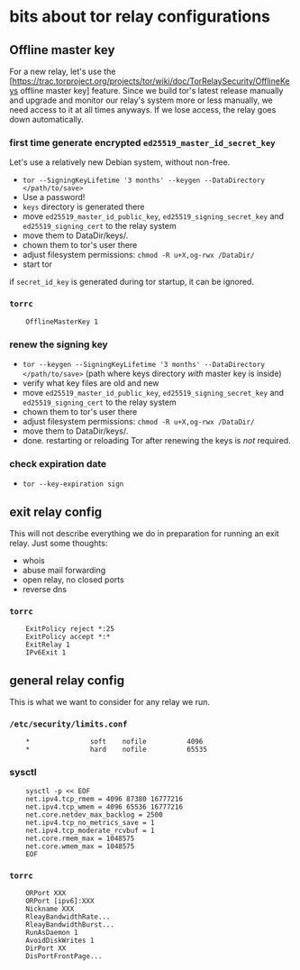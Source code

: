 # bits about tor relay configurations

## Offline master key
For a new relay, let's use the
[https://trac.torproject.org/projects/tor/wiki/doc/TorRelaySecurity/OfflineKeys offline master key]
feature. Since we build tor's latest release manually and upgrade and monitor
our relay's system more or less manually, we need access to it at all times
anyways. If we lose access, the relay goes down automatically.

### first time generate encrypted `ed25519_master_id_secret_key`
Let's use a relatively new Debian system, without non-free.

* `tor --SigningKeyLifetime '3 months' --keygen --DataDirectory </path/to/save>`
* Use a password!
* `keys` directory is generated there
* move `ed25519_master_id_public_key`, `ed25519_signing_secret_key` and `ed25519_signing_cert` to the relay system
* move them to DataDir/keys/.
* chown them to tor's user there
* adjust filesystem permissions: `chmod -R u+X,og-rwx /DataDir/`
* start tor

if `secret_id_key` is generated during tor startup, it can be ignored.

### `torrc`


		OfflineMasterKey 1


### renew the signing key
* `tor --keygen --SigningKeyLifetime '3 months' --DataDirectory </path/to/save>` (path where keys directory *with* master key is inside)
* verify what key files are old and new
* move `ed25519_master_id_public_key`, `ed25519_signing_secret_key` and `ed25519_signing_cert` to the relay system
* chown them to tor's user there
* adjust filesystem permissions: `chmod -R u+X,og-rwx /DataDir/`
* move them to DataDir/keys/.
* done. restarting or reloading Tor after renewing the keys is *not* required.

### check expiration date
* `tor --key-expiration sign`

## exit relay config
This will not describe everything we do in preparation for running an exit relay.
Just some thoughts:
* whois
* abuse mail forwarding
* open relay, no closed ports
* reverse dns

### `torrc`

		ExitPolicy reject *:25
		ExitPolicy accept *:*
		ExitRelay 1
		IPv6Exit 1


## general relay config
This is what we want to consider for any relay we run.

### `/etc/security/limits.conf`


		*               soft    nofile          4096
		*               hard    nofile          65535


### sysctl

		sysctl -p << EOF
		net.ipv4.tcp_rmem = 4096 87380 16777216
		net.ipv4.tcp_wmem = 4096 65536 16777216
		net.core.netdev_max_backlog = 2500
		net.ipv4.tcp_no_metrics_save = 1
		net.ipv4.tcp_moderate_rcvbuf = 1
		net.core.rmem_max = 1048575
		net.core.wmem_max = 1048575
		EOF

### `torrc`

		ORPort XXX
		ORPort [ipv6]:XXX
		Nickname XXX
		RleayBandwidthRate...
		RleayBandwidthBurst...
		RunAsDaemon 1
		AvoidDiskWrites 1
		DirPort XX
		DisPortFrontPage...
